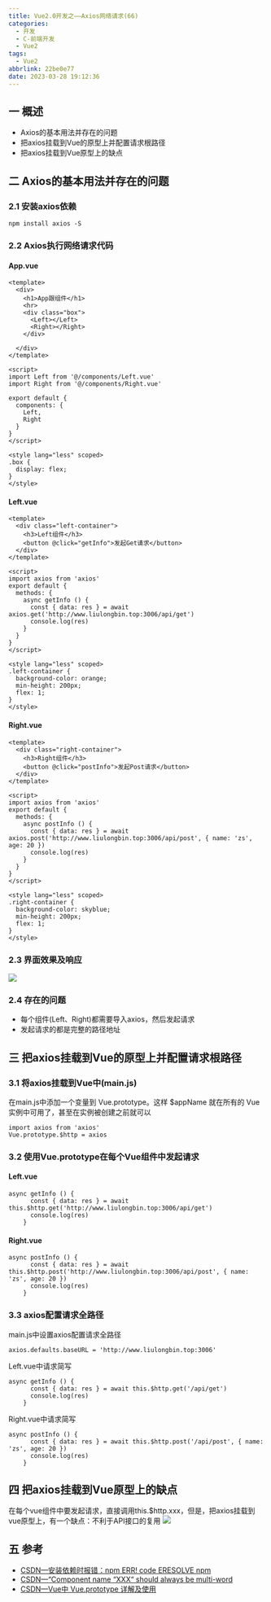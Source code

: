 ```yaml
---
title: Vue2.0开发之——Axios网络请求(66)
categories:
  - 开发
  - C-前端开发
  - Vue2
tags:
  - Vue2
abbrlink: 22be0e77
date: 2023-03-28 19:12:36
---
```

## 一 概述

* Axios的基本用法并存在的问题
* 把axios挂载到Vue的原型上并配置请求根路径
* 把axios挂载到Vue原型上的缺点

<!--more-->

## 二 Axios的基本用法并存在的问题

### 2.1 安装axios依赖

```
npm install axios -S   
```

### 2.2 Axios执行网络请求代码

#### App.vue

```
<template>
  <div>
    <h1>App跟组件</h1>
    <hr>
    <div class="box">
      <Left></Left>
      <Right></Right>
    </div>

  </div>
</template>

<script>
import Left from '@/components/Left.vue'
import Right from '@/components/Right.vue'

export default {
  components: {
    Left,
    Right
  }
}
</script>

<style lang="less" scoped>
.box {
  display: flex;
}
</style>
```

#### Left.vue

```
<template>
  <div class="left-container">
    <h3>Left组件</h3>
    <button @click="getInfo">发起Get请求</button>
  </div>
</template>

<script>
import axios from 'axios'
export default {
  methods: {
    async getInfo () {
      const { data: res } = await axios.get('http://www.liulongbin.top:3006/api/get')
      console.log(res)
    }
  }
}
</script>

<style lang="less" scoped>
.left-container {
  background-color: orange;
  min-height: 200px;
  flex: 1;
}
</style>
```

#### Right.vue

```
<template>
  <div class="right-container">
    <h3>Right组件</h3>
    <button @click="postInfo">发起Post请求</button>
  </div>
</template>

<script>
import axios from 'axios'
export default {
  methods: {
    async postInfo () {
      const { data: res } = await axios.post('http://www.liulongbin.top:3006/api/post', { name: 'zs', age: 20 })
      console.log(res)
    }
  }
}
</script>

<style lang="less" scoped>
.right-container {
  background-color: skyblue;
  min-height: 200px;
  flex: 1;
}
</style>
```

### 2.3 界面效果及响应
![][1]

### 2.4 存在的问题

* 每个组件(Left、Right)都需要导入axios，然后发起请求
* 发起请求的都是完整的路径地址

## 三 把axios挂载到Vue的原型上并配置请求根路径

### 3.1 将axios挂载到Vue中(main.js)

在main.js中添加一个变量到 Vue.prototype。这样 $appName 就在所有的 Vue 实例中可用了，甚至在实例被创建之前就可以

```
import axios from 'axios'
Vue.prototype.$http = axios
```

### 3.2 使用Vue.prototype在每个Vue组件中发起请求

#### Left.vue

```
async getInfo () {
      const { data: res } = await this.$http.get('http://www.liulongbin.top:3006/api/get')
      console.log(res)
    }
```

#### Right.vue

```
async postInfo () {
      const { data: res } = await this.$http.post('http://www.liulongbin.top:3006/api/post', { name: 'zs', age: 20 })
      console.log(res)
    }
```

### 3.3 axios配置请求全路径

main.js中设置axios配置请求全路径

```
axios.defaults.baseURL = 'http://www.liulongbin.top:3006'
```

Left.vue中请求简写

```
async getInfo () {
      const { data: res } = await this.$http.get('/api/get')
      console.log(res)
    }
```

Right.vue中请求简写

```
async postInfo () {
      const { data: res } = await this.$http.post('/api/post', { name: 'zs', age: 20 })
      console.log(res)
    }
```

## 四 把axios挂载到Vue原型上的缺点

在每个vue组件中要发起请求，直接调用this.$http.xxx，但是，把axios挂载到vue原型上，有一个缺点：不利于API接口的复用
![][2]


## 五 参考

* [CSDN—安装依赖时报错：npm ERR! code ERESOLVE npm](https://blog.csdn.net/yh_31/article/details/127440247)
* [CSDN—“Component name “XXX“ should always be multi-word](https://blog.csdn.net/dxnn520/article/details/125252353)
* [CSDN—Vue中 Vue.prototype 详解及使用](https://blog.csdn.net/ZYS10000/article/details/107233453/)



[1]:https://cdn.jsdelivr.net/gh/PGzxc/CDN/blog-vue/vue2.0-66-axios-get-post-request.gif
[2]:https://cdn.jsdelivr.net/gh/PGzxc/CDN/blog-vue/vue2.0-66-axios-get-post-request-question.png

